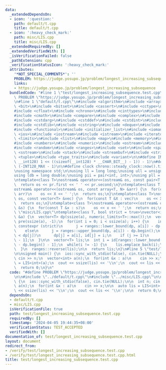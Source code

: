 ```yaml
---
data:
  _extendedDependsOn:
  - icon: ':question:'
    path: default/t.cpp
    title: default/t.cpp
  - icon: ':heavy_check_mark:'
    path: misc/LIS.cpp
    title: misc/LIS.cpp
  _extendedRequiredBy: []
  _extendedVerifiedWith: []
  _isVerificationFailed: false
  _pathExtension: cpp
  _verificationStatusIcon: ':heavy_check_mark:'
  attributes:
    '*NOT_SPECIAL_COMMENTS*': ''
    PROBLEM: https://judge.yosupo.jp/problem/longest_increasing_subsequence
    links:
    - https://judge.yosupo.jp/problem/longest_increasing_subsequence
  bundledCode: "#line 1 \"test/longest_increasing_subsequence.test.cpp\"\n#define\
    \ PROBLEM \"https://judge.yosupo.jp/problem/longest_increasing_subsequence\"\n\
    \n#line 1 \"default/t.cpp\"\n#include <algorithm>\n#include <array>\n#include\
    \ <bit>\n#include <bitset>\n#include <cassert>\n#include <cctype>\n#include <cfenv>\n\
    #include <cfloat>\n#include <chrono>\n#include <cinttypes>\n#include <climits>\n\
    #include <cmath>\n#include <compare>\n#include <complex>\n#include <concepts>\n\
    #include <cstdarg>\n#include <cstddef>\n#include <cstdint>\n#include <cstdio>\n\
    #include <cstdlib>\n#include <cstring>\n#include <deque>\n#include <fstream>\n\
    #include <functional>\n#include <initializer_list>\n#include <iomanip>\n#include\
    \ <ios>\n#include <iostream>\n#include <istream>\n#include <iterator>\n#include\
    \ <limits>\n#include <list>\n#include <map>\n#include <memory>\n#include <new>\n\
    #include <numbers>\n#include <numeric>\n#include <ostream>\n#include <queue>\n\
    #include <random>\n#include <ranges>\n#include <set>\n#include <span>\n#include\
    \ <sstream>\n#include <stack>\n#include <streambuf>\n#include <string>\n#include\
    \ <tuple>\n#include <type_traits>\n#include <variant>\n\n#define INT128_MAX (__int128)(((unsigned\
    \ __int128) 1 << ((sizeof(__int128) * __CHAR_BIT__) - 1)) - 1)\n#define INT128_MIN\
    \ (-INT128_MAX - 1)\n\n#define clock chrono::steady_clock::now().time_since_epoch().count()\n\
    \nusing namespace std;\n\nusing ll = long long;\nusing ull = unsigned long long;\n\
    using ldb = long double;\nusing pii = pair<int, int>;\nusing pll = pair<ll, ll>;\n\
    \ntemplate<class T>\nostream& operator<<(ostream& os, const pair<T, T> pr) {\n\
    \  return os << pr.first << ' ' << pr.second;\n}\ntemplate<class T, size_t N>\n\
    ostream& operator<<(ostream& os, const array<T, N> &arr) {\n  for(const T &X :\
    \ arr)\n    os << X << ' ';\n  return os;\n}\ntemplate<class T>\nostream& operator<<(ostream&\
    \ os, const vector<T> &vec) {\n  for(const T &X : vec)\n    os << X << ' ';\n\
    \  return os;\n}\ntemplate<class T>\nostream& operator<<(ostream& os, const set<T>\
    \ &s) {\n  for(const T &x : s)\n    os << x << ' ';\n  return os;\n}\n#line 1\
    \ \"misc/LIS.cpp\"\ntemplate<class T, bool strict = true>\nvector<int> LIS(vector<T>\
    \ &a) {\n  vector<T> dp(ssize(a), numeric_limits<T>::max());\n  vector<int> id(ssize(a)),\
    \ pre(ssize(a), -1);\n  for(int i = 0; i < ssize(a); i++) {\n    int j;\n    if\
    \ constexpr (strict)\n      j = ranges::lower_bound(dp, a[i]) - dp.begin();\n\
    \    else\n      j = ranges::upper_bound(dp, a[i]) - dp.begin();\n    if (a[i]\
    \ < dp[j])\n      dp[j] = a[i], id[j] = i;\n    if (j >= 1)\n      pre[i] = id[j\
    \ - 1];\n  }\n\n  vector<T> lis;\n  int i = id[ranges::lower_bound(dp, numeric_limits<T>::max())\
    \ - dp.begin() - 1];\n  while(i != -1) {\n    lis.emplace_back(i);\n    i = pre[i];\n\
    \  }\n  ranges::reverse(lis);\n\n  return lis;\n}\n#line 5 \"test/longest_increasing_subsequence.test.cpp\"\
    \n\nsigned main() {\n  ios::sync_with_stdio(false), cin.tie(NULL);\n\n  int n;\
    \ cin >> n;\n  vector<int> a(n);\n  for(int &x : a)\n    cin >> x;\n\n  auto lis\
    \ = LIS<int>(a);\n  cout << ssize(lis) << '\\n';\n  cout << lis << '\\n';\n\n\
    \  return 0;\n}\n"
  code: "#define PROBLEM \"https://judge.yosupo.jp/problem/longest_increasing_subsequence\"\
    \n\n#include \"../default/t.cpp\"\n#include \"../misc/LIS.cpp\"\n\nsigned main()\
    \ {\n  ios::sync_with_stdio(false), cin.tie(NULL);\n\n  int n; cin >> n;\n  vector<int>\
    \ a(n);\n  for(int &x : a)\n    cin >> x;\n\n  auto lis = LIS<int>(a);\n  cout\
    \ << ssize(lis) << '\\n';\n  cout << lis << '\\n';\n\n  return 0;\n}\n"
  dependsOn:
  - default/t.cpp
  - misc/LIS.cpp
  isVerificationFile: true
  path: test/longest_increasing_subsequence.test.cpp
  requiredBy: []
  timestamp: '2024-04-05 19:44:35+08:00'
  verificationStatus: TEST_ACCEPTED
  verifiedWith: []
documentation_of: test/longest_increasing_subsequence.test.cpp
layout: document
redirect_from:
- /verify/test/longest_increasing_subsequence.test.cpp
- /verify/test/longest_increasing_subsequence.test.cpp.html
title: test/longest_increasing_subsequence.test.cpp
---
```

